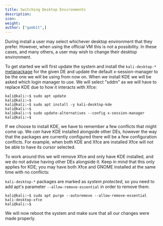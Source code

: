 ```yaml
---
title: Switching Desktop Environments
description:
icon:
weight:
author: ["gamb1t",]
---
```


During install a user may select whichever desktop environment that they prefer. However, when using the official VM this is not a possibility. In these cases, and many others, a user may wish to change their desktop environment.

To get started we will first update the system and install the `kali-desktop-*` [metapackage](/docs/general-use/metapackages/) for the given DE and update the default x-session-manager to be the one we will be using from now on. When we install KDE we will be asked which login manager to use. We will select "sddm" as we will have to replace KDE due to how it interacts with Xfce:

```console
kali@kali:~$ sudo apt update
kali@kali:~$
kali@kali:~$ sudo apt install -y kali-desktop-kde
kali@kali:~$
kali@kali:~$ sudo update-alternatives --config x-session-manager
kali@kali:~$
```

If we choose to install KDE, we have to remember a few conflicts that might come up. We _can_ have KDE installed alongside other DEs, however the way that the packages are currently configured there will be a few configuration conflicts. For example, when both KDE and Xfce are installed Xfce will not be able to have its cursor selected.

To work around this we will remove Xfce and only have KDE installed, and we do not advise having other DEs alongside it. Keep in mind that this only applies for KDE; you may have both Xfce and GNOME installed at the same time with no conflicts:

`kali-desktop-*` packages are marked as _system protected_, so you need to add apt's parameter `--allow-remove-essential` in order to remove them.

```console
kali@kali:~$ sudo apt purge --autoremove --allow-remove-essential kali-desktop-xfce
kali@kali:~$
```

We will now reboot the system and make sure that all our changes were made properly.
